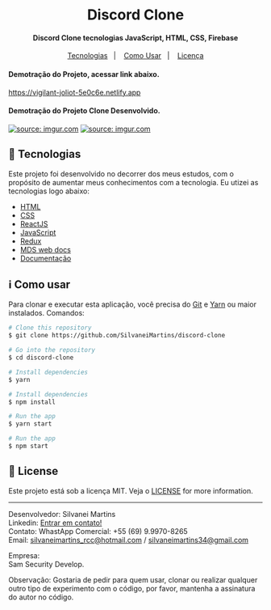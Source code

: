 <h1 align="center">
    Discord Clone
</h1>

<h4 align="center">
  Discord Clone tecnologias JavaScript, HTML, CSS, Firebase
</h4>

<p align="center">
  <a href="#rocket-tecnologias">Tecnologias</a>&nbsp;&nbsp;&nbsp;|&nbsp;&nbsp;&nbsp;
  <a href="#information_source-como-usar">Como Usar</a>&nbsp;&nbsp;&nbsp;|&nbsp;&nbsp;&nbsp;
  <a href="#memo-license">Licença</a>
</p>

<h4 align="left">
  Demotração do Projeto, acessar link abaixo.
</h4 >
<a href="https://vigilant-joliot-5e0c6e.netlify.app/" target="_blank" >https://vigilant-joliot-5e0c6e.netlify.app</a>

<h4 align="left">
  Demotração do Projeto Clone Desenvolvido.
</h4>

<a href="https://imgur.com/Ctv7IPL"><img src="https://i.imgur.com/Ctv7IPL.png" title="source: imgur.com" /></a>
<a href="https://imgur.com/5XQNoBg"><img src="https://i.imgur.com/5XQNoBg.png" title="source: imgur.com" /></a>

## :rocket: Tecnologias

Este projeto foi desenvolvido no decorrer dos meus estudos, com o propósito de aumentar meus conhecimentos com a tecnologia. Eu utizei as tecnologias logo abaixo:

-  [HTML](https://developer.mozilla.org/pt-BR/docs/Web/HTML)
-  [CSS](https://developer.mozilla.org/pt-BR/docs/Web/CSS/)
-  [ReactJS](https://reactjs.org/)
-  [JavaScript](https://www.javascript.com/)
-  [Redux](https://redux.js.org/)
-  [MDS web docs](https://developer.mozilla.org/pt-BR/)
-  [Documentação](https://pt.wikipedia.org/wiki/JavaScript)

## :information_source: Como usar

Para clonar e executar esta aplicação, você precisa do [Git](https://git-scm.com) e [Yarn](https://yarnpkg.com/) ou maior instalados. Comandos:

```bash
# Clone this repository
$ git clone https://github.com/SilvaneiMartins/discord-clone

# Go into the repository
$ cd discord-clone

# Install dependencies
$ yarn

# Install dependencies
$ npm install

# Run the app
$ yarn start

# Run the app
$ npm start
```

## :memo: License
Este projeto está sob a licença MIT. Veja o [LICENSE](https://github.com/SilvaneiMartins/discord-clone/blob/master/LICENSE) for more information.

---

Desenvolvedor: Silvanei Martins<br>
Linkedin: [Entrar em contato!](https://www.linkedin.com/in/silvanei-martins-a5412436/)<br>
Contato: WhastApp Comercial: +55 (69) 9.9970-8265 <br>
Email: silvaneimartins_rcc@hotmail.com / silvaneimartins34@gmail.com<br>

Empresa: <br>
Sam Security Develop.<br>

Observação: Gostaria de pedir para quem usar, clonar ou realizar qualquer outro tipo de experimento com o código,
por favor, mantenha a assinatura do autor no código.
